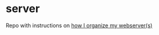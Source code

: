 # server
Repo with instructions on [how I organize my webserver(s)](https://github.com/JeffreyArts/server/wiki)
